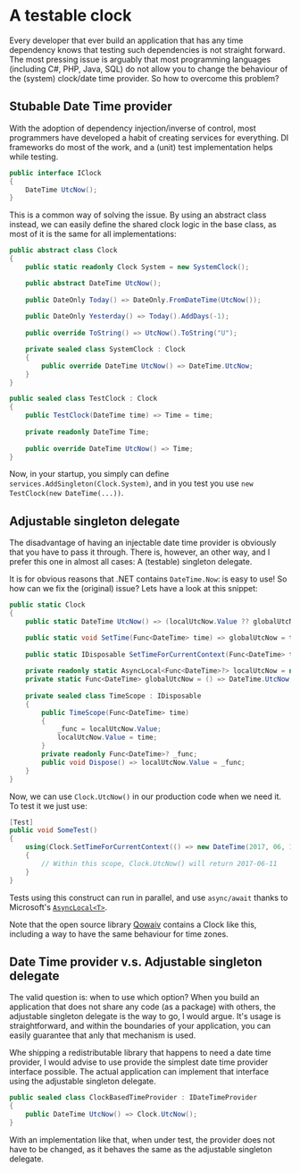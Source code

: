 ﻿# A testable clock
Every developer that ever build an application that has any time dependency
knows that testing such dependencies is not straight forward. The most pressing
issue is arguably that most programming languages (including C#, PHP, Java, SQL)
do not allow you to change the behaviour of the (system) clock/date time provider.
So how to overcome this problem?

## Stubable Date Time provider
With the adoption of dependency injection/inverse of control, most programmers
have developed a habit of creating services for everything. DI frameworks do
most of the work, and a (unit) test implementation helps while testing.

``` C#
public interface IClock
{
    DateTime UtcNow();
}
```

This is a common way of solving the issue. By using an abstract class instead,
we can easily define the shared clock logic in the base class, as most of it
is the same for all implementations:

``` C#
public abstract class Clock
{
    public static readonly Clock System = new SystemClock();

    public abstract DateTime UtcNow();
    
    public DateOnly Today() => DateOnly.FromDateTime(UtcNow());
    
    public DateOnly Yesterday() => Today().AddDays(-1);
    
    public override ToString() => UtcNow().ToString("U");

    private sealed class SystemClock : Clock
    {
        public override DateTime UtcNow() => DateTime.UtcNow;
    }
}

public sealed class TestClock : Clock
{
    public TestClock(DateTime time) => Time = time;
    
    private readonly DateTime Time;
    
    public override DateTime UtcNow() => Time;
}
```

Now, in your startup, you simply can define `services.AddSingleton(Clock.System)`,
and in you test you use `new TestClock(new DateTime(...))`.

## Adjustable singleton delegate
The disadvantage of having an injectable date time provider is obviously that
you have to pass it through. There is, however, an other way, and I prefer this
one in almost all cases: A (testable) singleton delegate.

It is for obvious reasons that .NET contains `DateTime.Now`: is easy to use!
So how can we fix the (original) issue? Lets have a look at this snippet:

``` C#
public static Clock
{
    public static DateTime UtcNow() => (localUtcNow.Value ?? globalUtcNow).Invoke();

    public static void SetTime(Func<DateTime> time) => globalUtcNow = time;
    
    public static IDisposable SetTimeForCurrentContext(Func<DateTime> time) => new TimeScope(time);
    
    private readonly static AsyncLocal<Func<DateTime>?> localUtcNow = new();
    private static Func<DateTime> globalUtcNow = () => DateTime.UtcNow;
    
    private sealed class TimeScope : IDisposable
    {
        public TimeScope(Func<DateTime> time)
        {
            _func = localUtcNow.Value;
            localUtcNow.Value = time;
        }
        private readonly Func<DateTime>? _func;
        public void Dispose() => localUtcNow.Value = _func;
    }
}
```

Now, we can use `Clock.UtcNow()` in our production code when we need it. To
test it we just use:

``` C#
[Test]
public void SomeTest()
{
    using(Clock.SetTimeForCurrentContext(() => new DateTime(2017, 06, 11)))
    {
        // Within this scope, Clock.UtcNow() will return 2017-06-11
    }
}
```

Tests using this construct can run in parallel, and use `async/await` thanks to
Microsoft's [`AsyncLocal<T>`](https://learn.microsoft.com/en-us/dotnet/api/system.threading.asynclocal-1).

Note that the open source library [Qowaiv](https://github.com/Qowaiv/Qowaiv)
contains a Clock like this, including a way to have the same behaviour for
time zones.

## Date Time provider v.s. Adjustable singleton delegate
The valid question is: when to use which option? When you build an application
that does not share any code (as a package) with others, the adjustable singleton
delegate is the way to go, I would argue. It's usage is straightforward, and
within the boundaries of your application, you can easily guarantee that anly
that mechanism is used. 

Whe shipping a redistributable library that happens to need a date time provider,
I would advise to use provide the simplest date time provider interface possible.
The actual application can implement that interface using the adjustable
singleton delegate.

``` C#
public sealed class ClockBasedTimeProvider : IDateTimeProvider
{
    public DateTime UtcNow() => Clock.UtcNow();
}
```

With an implementation like that, when under test, the provider does not have
to be changed, as it behaves the same as the adjustable singleton delegate.
